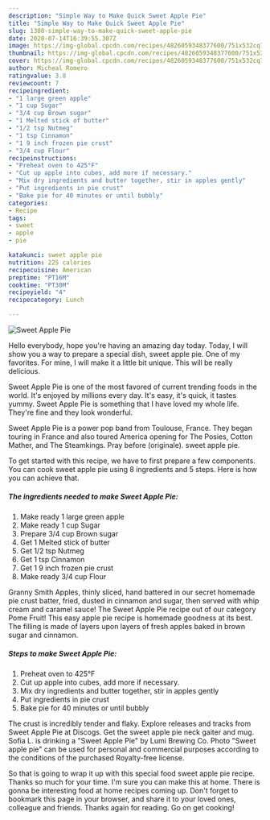 ```yaml
---
description: "Simple Way to Make Quick Sweet Apple Pie"
title: "Simple Way to Make Quick Sweet Apple Pie"
slug: 1380-simple-way-to-make-quick-sweet-apple-pie
date: 2020-07-14T16:39:55.307Z
image: https://img-global.cpcdn.com/recipes/4826059348377600/751x532cq70/sweet-apple-pie-recipe-main-photo.jpg
thumbnail: https://img-global.cpcdn.com/recipes/4826059348377600/751x532cq70/sweet-apple-pie-recipe-main-photo.jpg
cover: https://img-global.cpcdn.com/recipes/4826059348377600/751x532cq70/sweet-apple-pie-recipe-main-photo.jpg
author: Micheal Romero
ratingvalue: 3.8
reviewcount: 7
recipeingredient:
- "1 large green apple"
- "1 cup Sugar"
- "3/4 cup Brown sugar"
- "1 Melted stick of butter"
- "1/2 tsp Nutmeg"
- "1 tsp Cinnamon"
- "1 9 inch frozen pie crust"
- "3/4 cup Flour"
recipeinstructions:
- "Preheat oven to 425°F"
- "Cut up apple into cubes, add more if necessary."
- "Mix dry ingredients and butter together, stir in apples gently"
- "Put ingredients in pie crust"
- "Bake pie for 40 minutes or until bubbly"
categories:
- Recipe
tags:
- sweet
- apple
- pie

katakunci: sweet apple pie 
nutrition: 225 calories
recipecuisine: American
preptime: "PT16M"
cooktime: "PT30M"
recipeyield: "4"
recipecategory: Lunch

---
```



![Sweet Apple Pie](https://img-global.cpcdn.com/recipes/4826059348377600/751x532cq70/sweet-apple-pie-recipe-main-photo.jpg)

Hello everybody, hope you're having an amazing day today. Today, I will show you a way to prepare a special dish, sweet apple pie. One of my favorites. For mine, I will make it a little bit unique. This will be really delicious.

Sweet Apple Pie is one of the most favored of current trending foods in the world. It's enjoyed by millions every day. It's easy, it's quick, it tastes yummy. Sweet Apple Pie is something that I have loved my whole life. They're fine and they look wonderful.

Sweet Apple Pie is a power pop band from Toulouse, France. They began touring in France and also toured America opening for The Posies, Cotton Mather, and The Steamkings. Pray before (originale). sweet apple pie.


To get started with this recipe, we have to first prepare a few components. You can cook sweet apple pie using 8 ingredients and 5 steps. Here is how you can achieve that.

<!--inarticleads1-->

##### The ingredients needed to make Sweet Apple Pie:

1. Make ready 1 large green apple
1. Make ready 1 cup Sugar
1. Prepare 3/4 cup Brown sugar
1. Get 1 Melted stick of butter
1. Get 1/2 tsp Nutmeg
1. Get 1 tsp Cinnamon
1. Get 1 9 inch frozen pie crust
1. Make ready 3/4 cup Flour


Granny Smith Apples, thinly sliced, hand battered in our secret homemade pie crust batter, fried, dusted in cinnamon and sugar, then served with whip cream and caramel sauce! The Sweet Apple Pie recipe out of our category Pome Fruit! This easy apple pie recipe is homemade goodness at its best. The filling is made of layers upon layers of fresh apples baked in brown sugar and cinnamon. 

<!--inarticleads2-->

##### Steps to make Sweet Apple Pie:

1. Preheat oven to 425°F
1. Cut up apple into cubes, add more if necessary.
1. Mix dry ingredients and butter together, stir in apples gently
1. Put ingredients in pie crust
1. Bake pie for 40 minutes or until bubbly


The crust is incredibly tender and flaky. Explore releases and tracks from Sweet Apple Pie at Discogs. Get the sweet apple pie neck gaiter and mug. Sofia L. is drinking a &#34;Sweet Apple Pie&#34; by Lumi Brewing Co. Photo &#34;Sweet apple pie&#34; can be used for personal and commercial purposes according to the conditions of the purchased Royalty-free license. 

So that is going to wrap it up with this special food sweet apple pie recipe. Thanks so much for your time. I'm sure you can make this at home. There is gonna be interesting food at home recipes coming up. Don't forget to bookmark this page in your browser, and share it to your loved ones, colleague and friends. Thanks again for reading. Go on get cooking!
